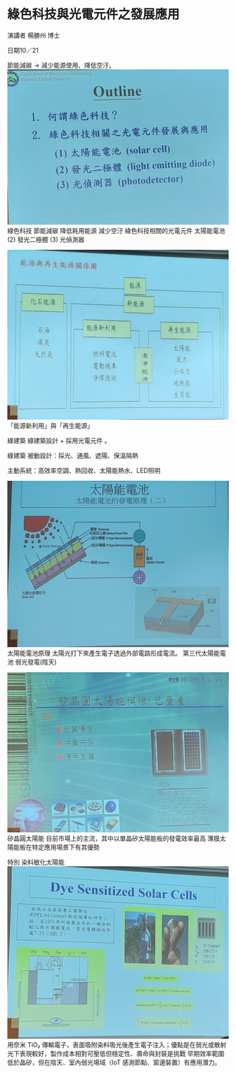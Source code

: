 # 綠色科技與光電元件之發展應用
演講者 楊勝州 博士

日期10／21


節能減碳 → 減少能源使用、降低空汙。
![image](1021/0.jpg)
綠色科技 節能減碳 降低耗用能源 減少空汙
綠色科技相關的光電元件 太陽能電池(2) 發光二極體 (3) 光偵測器


![image](1021/1.jpg)
「能源新利用」與「再生能源」


綠建築 綠建築設計 + 採用光電元件 。

綠建築
被動設計：採光、通風、遮陽、保溫隔熱

主動系統：高效率空調、熱回收、太陽能熱水、LED照明


![image](1021/2.jpg)
太陽能電池原理 太陽光打下來產生電子透過外部電路形成電流。
第三代太陽能電池 弱光發電(陰天)


![image](1021/4.jpg)
矽晶圓太陽能
目前市場上的主流，其中以單晶矽太陽能板的發電效率最高
薄膜太陽能板在特定應用場景下有其優勢


特別
染料敏化太陽能
![image](1021/3.jpg)
用奈米 TiO₂ 傳輸電子，表面吸附染料吸光後產生電子注入；優點是在弱光或散射光下表現較好，製作成本相對可壓低但穩定性、壽命與封裝是挑戰
早期效率範圍低於晶矽，但在陰天、室內弱光場域（IoT 感測節點、窗邊裝置）有應用潛力。
